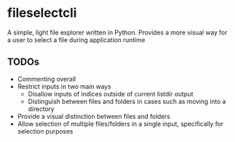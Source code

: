 # fileselectcli

A simple, light file explorer written in Python. Provides a more visual way for a
user to select a file during application runtime

## TODOs

- Commenting overall
- Restrict inputs in two main ways
  - Disallow inputs of indices outside of current listdir output
  - Distinguish between files and folders in cases such as moving into a directory
- Provide a visual distinction between files and folders
- Allow selection of multiple files/folders in a single input, specifically for
selection purposes

